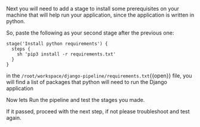 Next you will need to add a stage to install some prerequisites on your machine that will help run your application, since the application is written in python.

So, paste the following as your second stage after the previous one:


```
stage('Install python requirements') {
  steps {
    sh 'pip3 install -r requirements.txt'
  }
}

```		

in the `/root/workspace/django-pipeline/requirements.txt`{{open}} file, you will find a list of packages that python will need to run the Django application

Now lets Run the pipeline and test the stages you made.

If it passed, proceed with the next step, if not please troubleshoot and test again.
